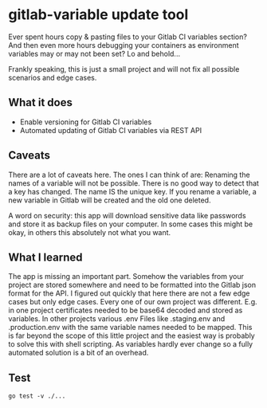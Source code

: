 # gitlab-variable update tool

Ever spent hours copy & pasting files to your Gitlab CI variables section? And then even more hours debugging your 
containers as environment variables may or may not been set? Lo and behold... 

Frankly speaking, this is just a small project and will not fix all possible scenarios and edge cases.

## What it does
* Enable versioning for Gitlab CI variables
* Automated updating of Gitlab CI variables via REST API

## Caveats
There are a lot of caveats here. The ones I can think of are:
Renaming the names of a variable will not be possible. There is no good way to detect that a key has changed. The name
IS the unique key. If you rename a variable, a new variable in Gitlab will be created and the old one deleted.

A word on security: this app will download sensitive data like passwords and store it as backup files on your computer.
In some cases this might be okay, in others this absolutely not what you want.

## What I learned
The app is missing an important part. Somehow the variables from your project are stored somewhere
and need to be formatted into the Gitlab json format for the API. I figured out quickly that here there are not a few 
edge cases but only edge cases. Every one of our own project was different. E.g. in one project certificates needed
to be base64 decoded and stored as variables. In other projects various .env Files like .staging.env and .production.env
with the same variable names needed to be mapped. This is far beyond the scope of this little project and the 
easiest way is probably to solve this with shell scripting. As variables hardly ever change so a fully automated 
solution is a bit of an overhead.

## Test
```
go test -v ./...
```